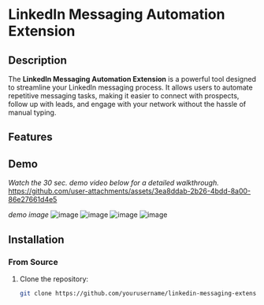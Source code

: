# LinkedIn Messaging Automation Extension


## Description

The **LinkedIn Messaging Automation Extension** is a powerful tool designed to streamline your LinkedIn messaging process. It allows users to automate repetitive messaging tasks, making it easier to connect with prospects, follow up with leads, and engage with your network without the hassle of manual typing.

## Features



## Demo

*Watch the 30 sec. demo video below for a detailed walkthrough.*
https://github.com/user-attachments/assets/3ea8ddab-2b26-4bdd-8a00-86e27661d4e5

*demo image*
![image](https://github.com/user-attachments/assets/05d65445-6267-409c-a9fe-649943c72784)
![image](https://github.com/user-attachments/assets/994e8af9-d201-4052-be61-1704ece3ed74)
![image](https://github.com/user-attachments/assets/41668f00-7641-4f4d-b784-db1c817c30a6)
![image](https://github.com/user-attachments/assets/3e20f788-a127-497f-869d-d117e1d47f8e)





## Installation

### From Source

1. Clone the repository:
   ```bash
   git clone https://github.com/yourusername/linkedin-messaging-extension.git
